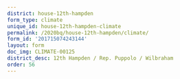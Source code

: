 ```yaml
---
district: house-12th-hampden
form_type: climate
unique_id: house-12th-hampden-climate
permalink: /2020bq/house-12th-hampden/climate/
form_id: '201715074243144'
layout: form
doc_img: CLIMATE-00125
district_desc: 12th Hampden / Rep. Puppolo / Wilbraham
order: 56
---
```

